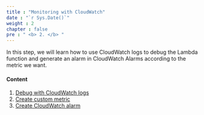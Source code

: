 ```yaml
---
title : "Monitoring with CloudWatch"
date : "`r Sys.Date()`"
weight : 2
chapter : false
pre : " <b> 2. </b> "
---
```


In this step, we will learn how to use CloudWatch logs to debug the Lambda function and generate an alarm in CloudWatch Alarms according to the metric we want.

#### Content

1. [Debug with CloudWatch logs](2-1-cloudwatch-log/)
2. [Create custom metric](2-2-cloudwatch-metric/)
3. [Create CloudWatch alarm](2-3-cloudwatch-alarm/)
